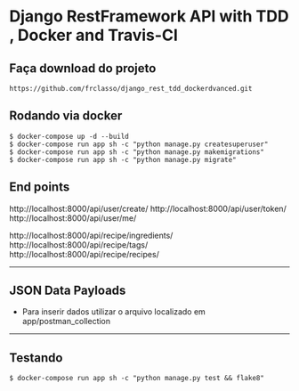# Django RestFramework API with TDD , Docker and Travis-CI


Faça download do projeto
------------------------
    https://github.com/frclasso/django_rest_tdd_dockerdvanced.git

Rodando via docker
------------------
```
$ docker-compose up -d --build
$ docker-compose run app sh -c "python manage.py createsuperuser"
$ docker-compose run app sh -c "python manage.py makemigrations"
$ docker-compose run app sh -c "python manage.py migrate"
```


End points
----------
http://localhost:8000/api/user/create/
http://localhost:8000/api/user/token/
http://localhost:8000/api/user/me/

http://localhost:8000/api/recipe/ingredients/
http://localhost:8000/api/recipe/tags/
http://localhost:8000/api/recipe/recipes/

-----

JSON Data Payloads
------------------
- Para inserir dados utilizar o arquivo localizado em app/postman_collection
---

Testando
--------
```
$ docker-compose run app sh -c "python manage.py test && flake8"
```